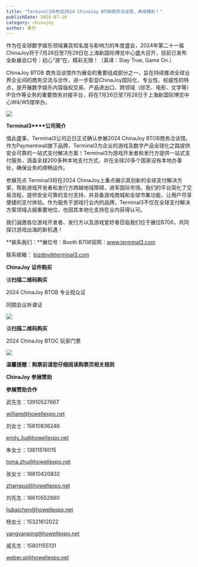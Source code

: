 ```yaml
---
title: "Terminal3将参加2024 ChinaJoy BTOB商务洽谈馆，再续精彩！"
publishDate: 2024-07-10
category: chinajoy
author: 莱尔
---
```


作为在全球数字娱乐领域兼具知名度与影响力的年度盛会，2024年第二十一届ChinaJoy将于7月26日至7月29日在上海新国际博览中心盛大召开，目前已发布全新展会口号：初心“游”在，精彩无限！（英译：Stay True, Game On.）

ChinaJoy BTOB 商务洽谈馆作为展会的重要组成部分之一，旨在持续推进全球业界企业间的商务交流与合作，进一步彰显ChinaJoy国际化、专业性、权威性的特点，是开展数字娱乐内容版权交易、产品进出口、跨领域（综艺、电影、文学等）IP合作等业务的重要商务对接平台，将在7月26日至7月28日于上海新国际博览中心W4/W5馆举办。

![](https://ec-net-1251389766.cos.ap-shanghai.myqcloud.com/wp-content/uploads/2024/07/20240710232051478.png)

**Terminal3****公司简介** 

值此盛事，Terminal3公司近日正式确认参展2024 ChinaJoy BTOB商务洽谈馆。作为Paymentwall旗下品牌，Terminal3为企业的游戏及数字产品全球化之路提供安全可靠的一站式支付解决方案！Terminal3为游戏开发者和发行方提供一站式支付服务，涵盖全球200多种本地支付方式，并在全球20多个国家设有本地办事处，确保业务的顺畅运作。

参展亮点 Terminal3将在2024 ChinaJoy上重点展示其创新的全球支付解决方案，帮助游戏开发者和发行方跨越地域障碍，进军国际市场。我们的平台简化了交易流程，提供安全可靠的支付支持，并具备游戏商城和全球市集功能，让用户尽享便捷的支付体验。作为服务于游戏行业内的品牌，Terminal3不仅在全球支付解决方案领域占据重要地位，也因其本地化支持在业内获得认可。

我们诚邀各位游戏开发者、发行方以及游戏爱好者莅临我们位于展位B706，共同探讨游戏出海的新机遇！

**联系我们：**展位号：Booth B706官网：www.terminal3.com

联系邮箱： bizdev@terminal3.com

**ChinaJoy** **证件购买**

  
请**扫描二维码购买**

2024 ChinaJoy BTOB 专业观众证

同期会议听课证

![](https://ec-net-1251389766.cos.ap-shanghai.myqcloud.com/wp-content/uploads/2024/07/20240710232055783.png)

请**扫描二维码购买**

2024 ChinaJoy BTOC 玩家门票

![](https://ec-net-1251389766.cos.ap-shanghai.myqcloud.com/wp-content/uploads/2024/07/20240710232058960.png)

**温馨提醒：购票前请您仔细阅读购票页相关规则**  
  
  

**ChinaJoy** **参展赞助**

**参展赞助合作**

武先生：13910527667

[william@howellexpo.net](mailto:william@howellexpo.net)

刘女士：15810836246

[emily\_liu@howellexpo.net](mailto:emily_liu@howellexpo.net)

朱女士：13811516015

[toma.zhu@howellexpo.net](mailto:toma.zhu@howellexpo.net)

张女士：18810420832

[zhangsui@howellexpo.net](mailto:zhangsui@howellexpo.net)

刘先生：18610552880

[liubaichen@howellexpo.net](mailto:liubaichen@howellexpo.net)

杨女士：15321612022

[yangyanping@howellexpo.net](mailto:yangyanping@howellexpo.net)

戚先生：15801155131

weber.qi@howellexpo.net
